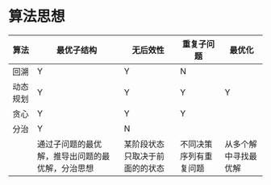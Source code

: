 # 算法思想

| 算法   | 最优子结构                    | 无后效性            | 重复子问题       | 最优化        |
| ---- | ------------------------ | --------------- | ----------- | ---------- |
| 回溯   | Y                        | Y               | N           |            |
| 动态规划 | Y                        | Y               | Y           | Y          |
| 贪心   | Y                        | Y               | Y           |            |
| 分治   | Y                        | N               |             |            |
|      | 通过子问题的最优解，推导出问题的最优解，分治思想 | 某阶段状态只取决于前面的的状态 | 不同决策序列有重复问题 | 从多个解中寻找最优解 |
